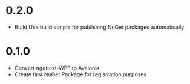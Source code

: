 # 0.2.0
- Build Use build scripts for publishing NuGet packages automatically

# 0.1.0
- Convert ngettext-WPF to Avalonia
- Create first NuGet Package for registration purposes